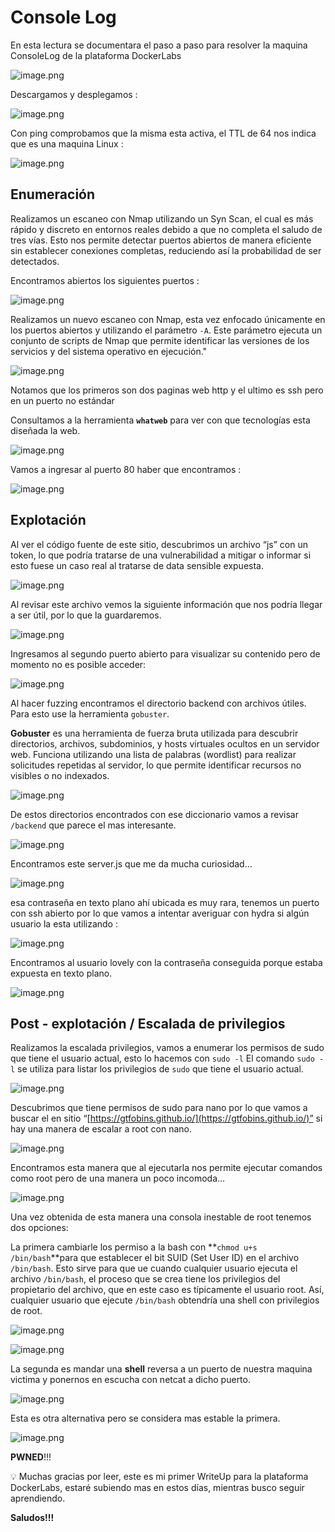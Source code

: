 # Console Log

En esta lectura se documentara el paso a paso para resolver la maquina ConsoleLog de la plataforma DockerLabs

![image.png](Console%20Log/image.png)

Descargamos y desplegamos : 

![image.png](Console%20Log%20c8effc909a3f432cb5e414be49210889/image%201.png)

Con ping comprobamos que la misma esta activa, el TTL de 64 nos indica que es una maquina Linux : 

![image.png](Console%20Log%20c8effc909a3f432cb5e414be49210889/image%202.png)

## Enumeración

Realizamos un escaneo con Nmap utilizando un Syn Scan, el cual es más rápido y discreto en entornos reales debido a que no completa el saludo de tres vías. Esto nos permite detectar puertos abiertos de manera eficiente sin establecer conexiones completas, reduciendo así la probabilidad de ser detectados.

Encontramos abiertos los siguientes puertos : 

![image.png](Console%20Log%20c8effc909a3f432cb5e414be49210889/image%203.png)

Realizamos un nuevo escaneo con Nmap, esta vez enfocado únicamente en los puertos abiertos y utilizando el parámetro `-A`. Este parámetro ejecuta un conjunto de scripts de Nmap que permite identificar las versiones de los servicios y del sistema operativo en ejecución."

![image.png](Console%20Log%20c8effc909a3f432cb5e414be49210889/image%204.png)

Notamos que los primeros son dos paginas web http y el ultimo es ssh pero en un puerto no estándar

Consultamos a la herramienta **`whatweb`** para ver con que tecnologías esta diseñada la web.

![image.png](Console%20Log%20c8effc909a3f432cb5e414be49210889/image%205.png)

Vamos a ingresar al puerto 80 haber que encontramos : 

![image.png](Console%20Log%20c8effc909a3f432cb5e414be49210889/image%206.png)

## Explotación

Al ver el código fuente de este sitio, descubrimos un archivo “js” con un token, lo que podría tratarse de una vulnerabilidad a mitigar o informar si esto fuese un caso real al tratarse de data sensible expuesta.

![image.png](Console%20Log%20c8effc909a3f432cb5e414be49210889/image%207.png)

Al revisar este archivo vemos la siguiente información que nos podría llegar a ser útil, por lo que la guardaremos.

![image.png](Console%20Log%20c8effc909a3f432cb5e414be49210889/image%208.png)

Ingresamos al segundo puerto abierto para visualizar su contenido pero de momento no es posible acceder:

![image.png](Console%20Log%20c8effc909a3f432cb5e414be49210889/image%209.png)

Al hacer fuzzing encontramos el directorio backend con archivos útiles. Para esto use la herramienta `gobuster`.

**Gobuster** es una herramienta de fuerza bruta utilizada para descubrir directorios, archivos, subdominios, y hosts virtuales ocultos en un servidor web. Funciona utilizando una lista de palabras (wordlist) para realizar solicitudes repetidas al servidor, lo que permite identificar recursos no visibles o no indexados. 

![image.png](Console%20Log%20c8effc909a3f432cb5e414be49210889/image%2010.png)

De estos directorios encontrados con ese diccionario vamos a revisar `/backend` que parece el mas interesante.

![image.png](Console%20Log%20c8effc909a3f432cb5e414be49210889/image%2011.png)

Encontramos este server.js que me da mucha curiosidad…

![image.png](Console%20Log%20c8effc909a3f432cb5e414be49210889/image%2012.png)

esa contraseña en texto plano ahí ubicada es muy rara, tenemos un puerto con ssh abierto por lo que vamos a intentar averiguar con hydra si algún usuario la esta utilizando :

![image.png](Console%20Log%20c8effc909a3f432cb5e414be49210889/image%2013.png)

Encontramos al usuario lovely con la contraseña conseguida porque estaba expuesta en texto plano.

![image.png](Console%20Log%20c8effc909a3f432cb5e414be49210889/image%2014.png)

## Post - explotación / Escalada de privilegios

Realizamos la escalada privilegios, vamos a enumerar los permisos de sudo que tiene el usuario actual, esto lo hacemos con `sudo -l`
El comando `sudo -l` se utiliza para listar los privilegios de `sudo` que tiene el usuario actual.

![image.png](Console%20Log%20c8effc909a3f432cb5e414be49210889/image%2015.png)

Descubrimos que tiene permisos de sudo para nano por lo que vamos a buscar el en sitio “[https://gtfobins.github.io/](https://gtfobins.github.io/)” si hay una manera de escalar a root con nano.

![image.png](Console%20Log%20c8effc909a3f432cb5e414be49210889/image%2016.png)

Encontramos esta manera que al ejecutarla nos permite ejecutar comandos como root pero de una manera un poco incomoda…

![image.png](Console%20Log%20c8effc909a3f432cb5e414be49210889/image%2017.png)

Una vez obtenida de esta manera una consola inestable de root tenemos dos opciones: 

La primera cambiarle los permiso a la bash con **`chmod u+s /bin/bash`**para que
 establecer el bit SUID (Set User ID) en el archivo `/bin/bash`. Esto sirve para que ue cuando cualquier usuario ejecuta el archivo `/bin/bash`, el proceso que se crea tiene los privilegios del propietario del archivo, que en este caso es típicamente el usuario root. Así, cualquier usuario que ejecute `/bin/bash` obtendría una shell con privilegios de root.

![image.png](Console%20Log%20c8effc909a3f432cb5e414be49210889/image%2018.png)

![image.png](Console%20Log%20c8effc909a3f432cb5e414be49210889/image%2019.png)

La segunda es mandar una **shell** reversa a un puerto de nuestra maquina victima y ponernos en escucha con netcat a dicho puerto.

![image.png](Console%20Log%20c8effc909a3f432cb5e414be49210889/image%2020.png)

Esta es otra alternativa  pero se considera mas estable la primera.

![image.png](Console%20Log%20c8effc909a3f432cb5e414be49210889/image%2021.png)

**PWNED**!!!

<aside>
💡 Muchas gracias por leer, este es mi primer WriteUp para la plataforma DockerLabs, estaré subiendo mas en estos días, mientras busco seguir aprendiendo.

</aside>

**Saludos!!!**
